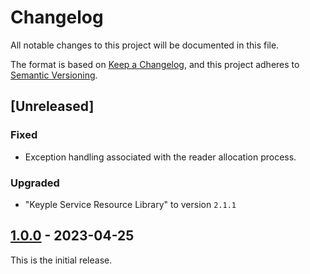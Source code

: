 # Changelog
All notable changes to this project will be documented in this file.

The format is based on [Keep a Changelog](https://keepachangelog.com/en/1.0.0/),
and this project adheres to [Semantic Versioning](https://semver.org/spec/v2.0.0.html).

## [Unreleased]
### Fixed
- Exception handling associated with the reader allocation process.
### Upgraded
- "Keyple Service Resource Library" to version `2.1.1`

## [1.0.0] - 2023-04-25
This is the initial release.

[1.0.0]: https://github.com/eclipse/keyple-plugin-cardresource-java-lib/releases/tag/1.0.0